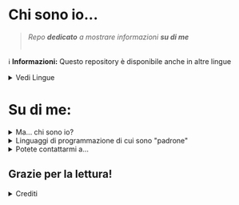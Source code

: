 # Chi sono io...
> <i>Repo <b>dedicato</b> a mostrare informazioni <b>su di me</b></i><br><br>



ℹ️ <b>Informazioni:</b> Questo repository è disponibile anche in altre lingue
<details><summary>Vedi Lingue</summary>
<p>

- :us: [English](README-EN.md)
- :brazil: [Portoghese Brasiliano](README-BR.md)
- :portugal: [Portoghese dal Portogallo](README-PT.md)
- :it: [Italiano - In costruzione](README-IT.md)
  - <b>Tu sei qui!</b>
- :sri_lanka: [Singalese - Indikaramin pavatina](README-LK.md)

</p>
</details>

# Su di me:

<details><summary>Ma... chi sono io?</summary>
<p>

#### Bene...

Ciao, mi chiamo <b>Anderson</b>, ma puoi chiamarmi <b>Philliaezer</b><br><br>
Attualmente ho <b>19 anni</b> (e il mio compleanno è il <b>20 febbraio</b> di ogni anno)<br><br>

</p>
</details>

<details><summary>Linguaggi di programmazione di cui sono "padrone"</summary>
<p>

#### Attualmente, questo è l'elenco dei linguaggi di programmazione che conosco (o che sto imparando)

|   Linguaggi    |  Dominazione (in %) |
|  -----------  |    -------------   |
|    <img src="https://img.shields.io/badge/Brainfuck-2f8a55?style=for-the-badge&logo=brainfuck&logoColor=darkgreen">   |   80   |
|    <img src="https://img.shields.io/badge/Python-FFD43B?style=for-the-badge&logo=python&logoColor=darkgreen">         |   65   |
|    <img src="https://img.shields.io/badge/PHP-3281a8?style=for-the-badge&logo=php&logoColor=darkblue">                |   60    |
|    <img src="https://img.shields.io/badge/Brainfuck-2f8a55?style=for-the-badge&logo=braintree&logoColor=darkgreen">   |   80   |
|    <img src="https://img.shields.io/badge/Python-FFD43B?style=for-the-badge&logo=python&logoColor=darkgreen">         |   65   |
|    <img src="https://img.shields.io/badge/PHP-3281a8?style=for-the-badge&logo=php&logoColor=darkblue">                |   60    |
|    <img src="https://img.shields.io/badge/Javascript-161a01?style=for-the-badge&logo=javascript&logoColor=navyblue">                |   55    |
|    <img src="https://img.shields.io/badge/C-5a6982?style=for-the-badge&logo=c&logoColor=white">                |   30    |
|    <img src="https://img.shields.io/badge/C++-446394?style=for-the-badge&logo=c%2B%2B&logoColor=#9ba8bd">                |   10    |
|    <img src="https://img.shields.io/badge/Shell-001702?style=for-the-badge&logo=gnubash&logoColor=09ab13">                |   10    |
|    <img src="https://img.shields.io/badge/Batch-black?style=for-the-badge&logo=zsh&logoColor=white">                |   10    |
</p>
</details>

<details><summary>Potete contattarmi a...</summary>
<p>


| [<img src=https://user-images.githubusercontent.com/97404563/151713996-e5049db1-9727-4ca5-8d4b-42f8bc89ef56.png height="30" align="center"> Telegram](https://t.me/AndersonD_Silva)|[<img src=https://user-images.githubusercontent.com/97404563/151714659-844a4efc-7c2b-4e7f-b864-2cadd4b6c6f6.png height="30" align="center"> Twitter](https://twitter.com/Adualvis)|
| :------: | :------: |

</p>
</details>

## Grazie per la lettura!
<details><summary>Crediti</summary>
<p>

- Me
- Me
- Me
- E, sorprendentemente, me
- Ho parlato anche di me?

</p>
